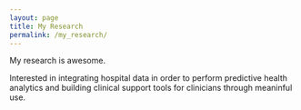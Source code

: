 ```yaml
---
layout: page
title: My Research
permalink: /my_research/
---
```


My research is awesome.

Interested in integrating hospital data in order to perform predictive health analytics and
building clinical support tools for clinicians through meaninful use.

